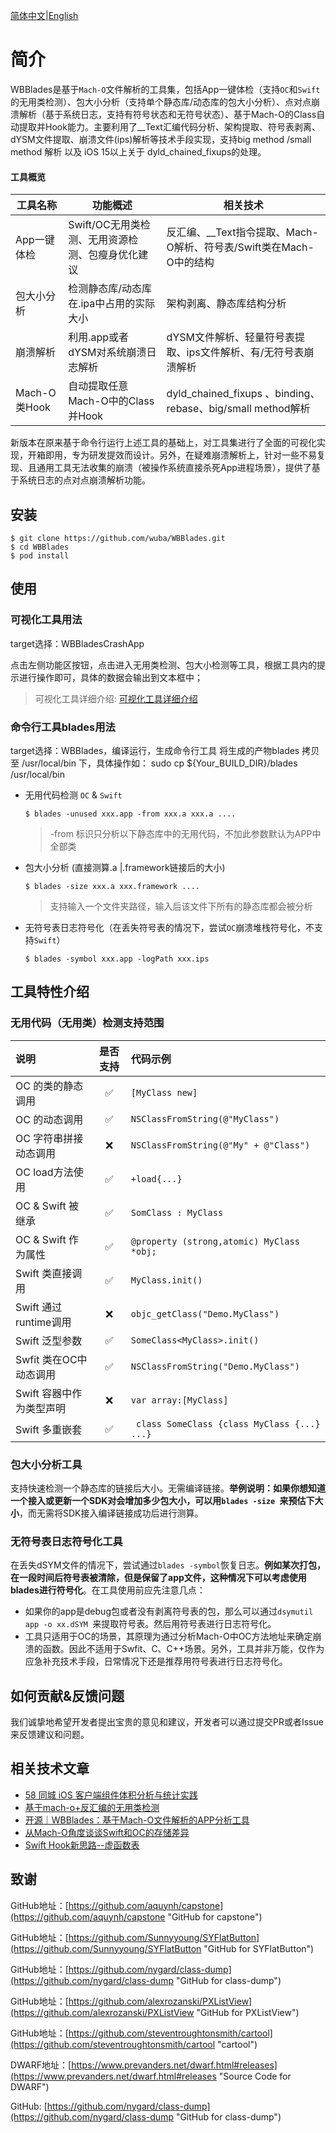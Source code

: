 [简体中文](README-zh.md)|[English](README.md)

# 简介

WBBlades是基于`Mach-O`文件解析的工具集，包括App一键体检（支持`OC`和`Swift`的无用类检测）、包大小分析（支持单个静态库/动态库的包大小分析）、点对点崩溃解析（基于系统日志，支持有符号状态和无符号状态）、基于Mach-O的Class自动提取并Hook能力。主要利用了__Text汇编代码分析、架构提取、符号表剥离、dYSM文件提取、崩溃文件(ips)解析等技术手段实现，支持big method /small method 解析 以及 iOS 15以上关于  dyld_chained_fixups的处理。

#### 工具概览

| 工具名称          | 功能概述| 相关技术|
| ------------------- | -------- |------------ |
| App一键体检 | Swift/OC无用类检测、无用资源检测、包瘦身优化建议| 反汇编、__Text指令提取、Mach-O解析、符号表/Swift类在Mach-O中的结构|
| 包大小分析 | 检测静态库/动态库在.ipa中占用的实际大小| 架构剥离、静态库结构分析|
| 崩溃解析 | 利用.app或者dYSM对系统崩溃日志解析| dYSM文件解析、轻量符号表提取、ips文件解析、有/无符号表崩溃解析|
| Mach-O类Hook | 自动提取任意Mach-O中的Class并Hook| dyld_chained_fixups 、binding、rebase、big/small method解析|

新版本在原来基于命令行运行上述工具的基础上，对工具集进行了全面的可视化实现，开箱即用，专为研发提效而设计。另外，在疑难崩溃解析上，针对一些不易复现、且通用工具无法收集的崩溃（被操作系统直接杀死App进程场景），提供了基于系统日志的点对点崩溃解析功能。

## 安装

```
$ git clone https://github.com/wuba/WBBlades.git
$ cd WBBlades
$ pod install
```
## 使用
### 可视化工具用法
target选择：WBBladesCrashApp

点击左侧功能区按钮，点击进入无用类检测、包大小检测等工具，根据工具内的提示进行操作即可，具体的数据会输出到文本框中；
> 可视化工具详细介绍: [可视化工具详细介绍](UsageDetail.md)

### 命令行工具blades用法
target选择：WBBlades，编译运行，生成命令行工具
将生成的产物blades 拷贝至 /usr/local/bin 下，具体操作如：
sudo cp ${Your_BUILD_DIR}/blades /usr/local/bin

- 无用代码检测 `OC` & `Swift`

   `$ blades -unused xxx.app -from xxx.a xxx.a ....`

  > -from 标识只分析以下静态库中的无用代码，不加此参数默认为APP中全部类

- 包大小分析 (直接测算.a |.framework链接后的大小)

  `$ blades -size xxx.a xxx.framework ....`

  > 支持输入一个文件夹路径，输入后该文件下所有的静态库都会被分析

- 无符号表日志符号化（在丢失符号表的情况下，尝试`OC`崩溃堆栈符号化，不支持`Swift`）

  `$ blades -symbol xxx.app -logPath xxx.ips`
  
  

## 工具特性介绍

### 无用代码（无用类）检测支持范围

| 说明                     | 是否支持 | 代码示例                                     |
| :----------------------- | :------: | :------------------------------------------- |
| OC 的类的静态调用        |    ✅     | `[MyClass new]`                              |
| OC 的动态调用            |    ✅     | `NSClassFromString(@"MyClass")`              |
| OC 字符串拼接动态调用    |    ❌     | `NSClassFromString(@"My" + @"Class")`        |
| OC load方法使用          |    ✅     | `+load{...} `                                |
| OC & Swift 被继承        |    ✅     | `SomClass : MyClass`                         |
| OC & Swift 作为属性      |    ✅     | `@property (strong,atomic) MyClass *obj;`    |
| Swift 类直接调用         |    ✅     | `MyClass.init()`                             |
| Swift 通过runtime调用    |    ❌     | `objc_getClass("Demo.MyClass")`              |
| Swift 泛型参数           |    ✅     | `SomeClass<MyClass>.init()`                  |
| Swfit 类在OC中动态调用   |    ✅     | `NSClassFromString("Demo.MyClass")`          |
| Swift 容器中作为类型声明 |    ❌     | `var array:[MyClass]`                        |
| Swift 多重嵌套           |    ✅     | ` class SomeClass {class MyClass {...} ...}` |

### 包大小分析工具

支持快速检测一个静态库的链接后大小。无需编译链接。**举例说明：如果你想知道一个接入或更新一个SDK对会增加多少包大小，可以用`blades -size `来预估下大小**，而无需将SDK接入编译链接成功后进行测算。



### 无符号表日志符号化工具

在丢失dSYM文件的情况下，尝试通过`blades -symbol`恢复日志。**例如某次打包，在一段时间后符号表被清除，但是保留了app文件，这种情况下可以考虑使用blades进行符号化**。在工具使用前应先注意几点：

- 如果你的app是debug包或者没有剥离符号表的包，那么可以通过`dsymutil app -o xx.dSYM `来提取符号表。然后用符号表进行日志符号化。
- 工具只适用于OC的场景，其原理为通过分析Mach-O中OC方法地址来确定崩溃的函数。因此不适用于Swfit、C、C++场景。另外，工具并非万能，仅作为应急补充技术手段，日常情况下还是推荐用符号表进行日志符号化。


## 如何贡献&反馈问题

我们诚挚地希望开发者提出宝贵的意见和建议，开发者可以通过提交PR或者Issue来反馈建议和问题。

## 相关技术文章

- [58 同城 iOS 客户端组件体积分析与统计实践](https://blog.csdn.net/csdnnews/article/details/100354658/)
- [基于mach-o+反汇编的无用类检测](https://www.jianshu.com/p/c41ad330e81c)
- [开源｜WBBlades：基于Mach-O文件解析的APP分析工具](https://mp.weixin.qq.com/s/HWJArO5y9G20jb2pqaAQWQ)
- [从Mach-O角度谈谈Swift和OC的存储差异](https://www.jianshu.com/p/ef0ff6ee6bc6)
- [Swift Hook新思路--虚函数表](https://mp.weixin.qq.com/s/mjwOVdPZUlEMgLUNdT6o9g)

## 致谢

GitHub地址：[https://github.com/aquynh/capstone](https://github.com/aquynh/capstone "GitHub for capstone")

GitHub地址：[https://github.com/Sunnyyoung/SYFlatButton](https://github.com/Sunnyyoung/SYFlatButton "GitHub for SYFlatButton")

GitHub地址：[https://github.com/nygard/class-dump](https://github.com/nygard/class-dump "GitHub for class-dump")

GitHub地址：[https://github.com/alexrozanski/PXListView](https://github.com/alexrozanski/PXListView "GitHub for PXListView")

GitHub地址：[https://github.com/steventroughtonsmith/cartool](https://github.com/steventroughtonsmith/cartool "cartool")

DWARF地址：[https://www.prevanders.net/dwarf.html#releases](https://www.prevanders.net/dwarf.html#releases "Source Code for DWARF") 

GitHub:
[https://github.com/nygard/class-dump](https://github.com/nygard/class-dump "GitHub for class-dump")
